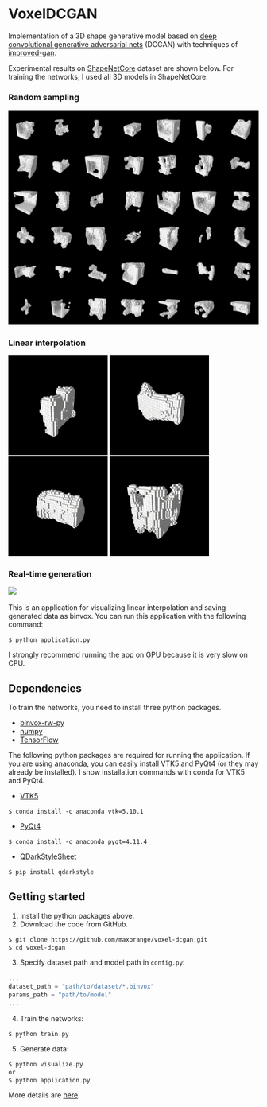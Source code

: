# VoxelDCGAN

Implementation of a 3D shape generative model based on <a href="https://arxiv.org/abs/1511.06434">deep convolutional generative adversarial nets</a> (DCGAN) with techniques of <a href="https://github.com/openai/improved-gan">improved-gan</a>.

Experimental results on <a href="http://shapenet.cs.stanford.edu/">ShapeNetCore</a> dataset are shown below. For training the networks, I used all 3D models in ShapeNetCore.

### Random sampling

<img src="img/rs-1.png" width="700">

### Linear interpolation

<img src="img/li-1.gif" width="200">
<img src="img/li-2.gif" width="200">
<img src="img/li-3.gif" width="200">
<img src="img/li-4.gif" width="200">

### Real-time generation

<img src="img/li-5.gif" width="400">

This is an application for visualizing linear interpolation and saving generated data as binvox. You can run this application with the following command:
```
$ python application.py
```

I strongly recommend running the app on GPU because it is very slow on CPU.

## Dependencies

To train the networks, you need to install three python packages.

* [binvox-rw-py](https://github.com/dimatura/binvox-rw-py)
* [numpy](https://github.com/numpy/numpy)
* [TensorFlow](https://github.com/tensorflow/tensorflow)

The following python packages are required for running the application. If you are using [anaconda](https://www.continuum.io/), you can easily install VTK5 and PyQt4 (or they may already be installed). I show installation commands with conda for VTK5 and PyQt4.

* [VTK5](http://www.vtk.org/)
```
$ conda install -c anaconda vtk=5.10.1
```
* [PyQt4](https://www.riverbankcomputing.com/software/pyqt/intro)
```
$ conda install -c anaconda pyqt=4.11.4
```
* [QDarkStyleSheet](https://github.com/ColinDuquesnoy/QDarkStyleSheet)
```
$ pip install qdarkstyle
```

## Getting started

1. Install the python packages above.
2. Download the code from GitHub.
```
$ git clone https://github.com/maxorange/voxel-dcgan.git
$ cd voxel-dcgan
```
3. Specify dataset path and model path in ```config.py```:
```python
...
dataset_path = "path/to/dataset/*.binvox"
params_path = "path/to/model"
...
```
4. Train the networks:
```
$ python train.py
```
5. Generate data:
```
$ python visualize.py
or
$ python application.py
```
More details are [here](https://github.com/maxorange/voxel-dcgan/wiki/How-to-run-the-code).
